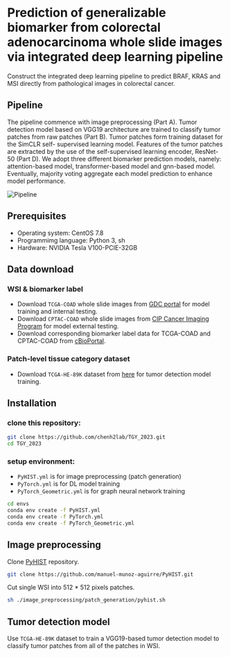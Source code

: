 # Prediction of generalizable biomarker from colorectal adenocarcinoma whole slide images via integrated deep learning pipeline
Construct the integrated deep learning pipeline to predict BRAF, KRAS and MSI directly from pathological images in colorectal cancer.
## Pipeline
The pipeline commence with image preprocessing (Part A). Tumor detection model based on VGG19 architecture are trained to classify tumor patches from raw patches (Part B). Tumor patches form training dataset for the SimCLR self- supervised learning model. Features of the tumor patches are extracted by the use of the self-supervised learning encoder, ResNet-50 (Part D). We adopt three different biomarker prediction models, namely: attention-based model, transformer-based model and gnn-based model. Eventually, majority voting aggregate each model prediction to enhance model performance.

![Pipeline](./imgs/pipeline.jpg)

## Prerequisites
* Operating system: CentOS 7.8
* Programmimg language: Python 3, sh
* Hardware: NVIDIA Tesla V100-PCIE-32GB
## Data download
### WSI & biomarker label
* Download `TCGA-COAD` whole slide images from [GDC portal](https://portal.gdc.cancer.gov) for model training and internal testing.
* Download `CPTAC-COAD` whole slide images from [CIP Cancer Imaging Program](https://www.cancerimagingarchive.net/collection/cptac-coad/) for model external testing.
* Download corresponding biomarker label data for TCGA-COAD and CPTAC-COAD from [cBioPortal](https://www.cbioportal.org).
### Patch-level tissue category dataset
* Download `TCGA-HE-89K` dataset from [here](https://zenodo.org/records/4024676) for tumor detection model training.
## Installation
### clone this repository:
```bash
git clone https://github.com/chenh2lab/TGY_2023.git
cd TGY_2023
```
### setup environment:
* `PyHIST.yml` is for image preprocessing (patch generation)
* `PyTorch.yml` is for DL model training
* `PyTorch_Geometric.yml` is for graph neural network training
```bash
cd envs
conda env create -f PyHIST.yml
conda env create -f PyTorch.yml
conda env create -f PyTorch_Geometric.yml
```
## Image preprocessing
Clone [PyHIST](https://pyhist.readthedocs.io/en/latest/) repository.
```bash
git clone https://github.com/manuel-munoz-aguirre/PyHIST.git
```
Cut single WSI into 512 * 512 pixels patches.
```bash
sh ./image_preprocessing/patch_generation/pyhist.sh
```
## Tumor detection model
Use `TCGA-HE-89K` dataset to train a VGG19-based tumor detection model to classify tumor patches from all of the patches in WSI.
